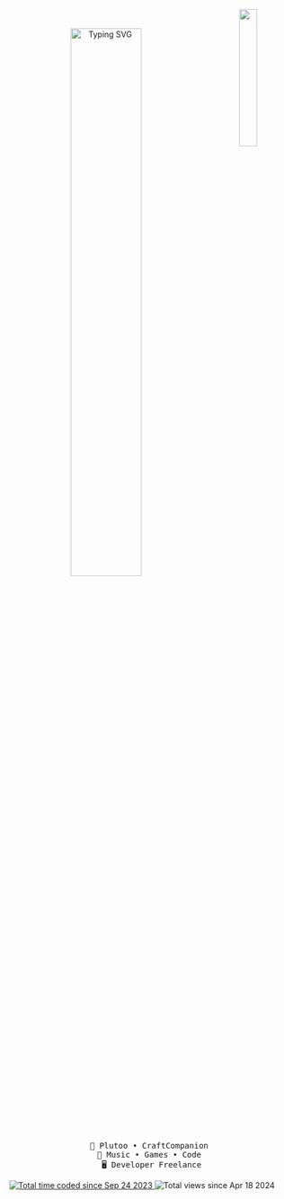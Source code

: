 <div align="center">
  <img src="https://i.imgur.com/yAcsSbC.png" width="25%" align="right" />
  <br></br>
  <a href="https://git.io/typing-svg"><img src="https://readme-typing-svg.herokuapp.com?font=Paytone+One&size=30&pause=400&color=F74949&center=true&random=false&width=435&lines=French+developer;17+years+old;Student+at+Epitech" alt="Typing SVG" width="50%" /> </a>
  <br></br>
<pre>
    👑 Plutoo • CraftCompanion 
          💫 Music • Games • Code       
    🖥️ Developer Freelance
</pre>

  <a href="https://wakatime.com/@e16f8dc4-b56f-49c4-8545-e57b81a03503">
    <img src="https://wakatime.com/badge/user/e16f8dc4-b56f-49c4-8545-e57b81a03503.svg" alt="Total time coded since Sep 24 2023" />
  </a> 
  <img src="https://komarev.com/ghpvc/?username=3d3n-pyc" alt="Total views since Apr 18 2024" />

</div>
